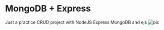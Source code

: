 # MongoDB + Express
Just a practice CRUD project with NodeJS Express MongoDB and ejs
![pic](https://github.com/hoshizaki-iori/mongo_express_3/blob/main/preview.png)
